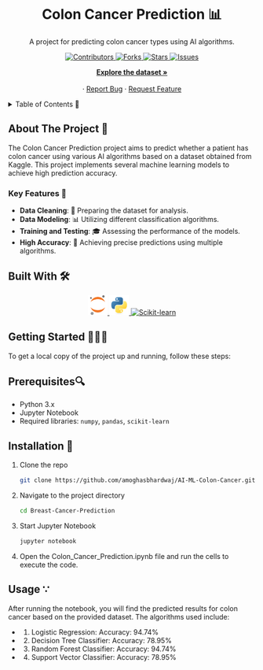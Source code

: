 <a id="readme-top"></a>
<div align="center">
<h1 align="center">
  Colon Cancer Prediction 📊
</h1>
  <p align="center">
    A project for predicting colon cancer types using AI algorithms.
  </p>
  <p align="center">
    <a href="https://github.com/amoghasbhardwaj/AI-ML-Colon-Cancer/graphs/contributors">
      <img src="https://img.shields.io/badge/contributors-1-blue" alt="Contributors" />
    </a>
    <a href="https://github.com/amoghasbhardwaj/AI-ML-Colon-Cancer/network/members">
      <img src="https://img.shields.io/badge/forks-0-brightgreen" alt="Forks" />
    </a>
    <a href="https://github.com/amoghasbhardwaj/AI-ML-Colon-Cancer/stargazers">
      <img src="https://img.shields.io/badge/stars-0-yellow" alt="Stars" />
    </a>
    <a href="https://github.com/amoghasbhardwaj/AI-ML-Colon-Cancer/issues">
      <img src="https://img.shields.io/badge/issues-0-orange" alt="Issues" />
    </a>
  </p>
  <p align="center">
    <a href="https://www.kaggle.com/datasets/scipygaurav/lung-and-colon-cancer-dataset-splitted">
      <strong>Explore the dataset »</strong>
    </a>
    <br /><br />
    ·
    <a href="https://github.com/amoghasbhardwaj/AI-ML-Colon-Cancer/issues/new?labels=bug&template=bug-report---.md">Report Bug</a>
    ·
    <a href="https://github.com/amoghasbhardwaj/AI-ML-Colon-Cancer/issues/new?labels=enhancement&template=feature-request---.md">Request Feature</a>
  </p>
</div>

<details>
  <summary>Table of Contents 📖</summary>
  <ol>
    <li><a href="#about-the-project">About The Project</a></li>
    <li><a href="#built-with">Built With</a></li>
    <li><a href="#getting-started">Getting Started</a></li>
    <li><a href="#usage">Usage</a></li>
    <li><a href="#roadmap">Roadmap</a></li>
    <li><a href="#contributors">Contributors</a></li>
  </ol>
</details>

## About The Project 🚀

The Colon Cancer Prediction project aims to predict whether a patient has colon cancer using various AI algorithms based on a dataset obtained from Kaggle. This project implements several machine learning models to achieve high prediction accuracy.

### Key Features 🌟
- **Data Cleaning**: 🧹 Preparing the dataset for analysis.
- **Data Modeling**: 📊 Utilizing different classification algorithms.
- **Training and Testing**: 🎓 Assessing the performance of the models.
- **High Accuracy**: 💯 Achieving precise predictions using multiple algorithms.

## Built With 🛠️

<div align="center">
  <a href="https://jupyter.org/">
    <img src="https://raw.githubusercontent.com/devicons/devicon/master/icons/jupyter/jupyter-original.svg" alt="Jupyter" width="40" height="40"/>
  </a>
  <a href="https://www.python.org/">
    <img src="https://raw.githubusercontent.com/devicons/devicon/master/icons/python/python-original.svg" alt="Python" width="40" height="40"/>
  </a>
  <a href="https://scikit-learn.org/stable/">
    <img src="https://raw.githubusercontent.com/devicons/devicon/master/icons/scikit-learn/scikit-learn-original.svg" alt="Scikit-learn" width="40" height="40"/>
  </a>
</div>

## Getting Started 🏃‍♂️‍➡️

To get a local copy of the project up and running, follow these steps:

## Prerequisites🔍

- Python 3.x
- Jupyter Notebook
- Required libraries: `numpy`, `pandas`, `scikit-learn`

## Installation 🔨

1. Clone the repo
   ```sh
   git clone https://github.com/amoghasbhardwaj/AI-ML-Colon-Cancer.git
2. Navigate to the project directory
   ```sh
   cd Breast-Cancer-Prediction
3. Start Jupyter Notebook
   ```sh
   jupyter notebook
5. Open the Colon_Cancer_Prediction.ipynb file and run the cells to execute the code.

## Usage ∵

After running the notebook, you will find the predicted results for colon cancer based on the provided dataset. The algorithms used include:

- 1.	Logistic Regression: Accuracy: 94.74%
- 2.	Decision Tree Classifier: Accuracy: 78.95%
- 3.	Random Forest Classifier: Accuracy: 94.74%
- 4.	Support Vector Classifier: Accuracy: 78.95%
